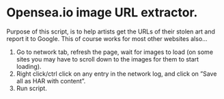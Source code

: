 # Opensea.io image URL extractor.

Purpose of this script, is to help artists get the URLs of their stolen art and report it to Google.
This of course works for most other websites also...

1. Go to network tab, refresh the page, wait for images to load (on some sites you may have to scroll down to the images for them to start loading).
2. Right click/ctrl click on any entry in the network log, and click on ”Save all as HAR with content”.
3. Run script.

